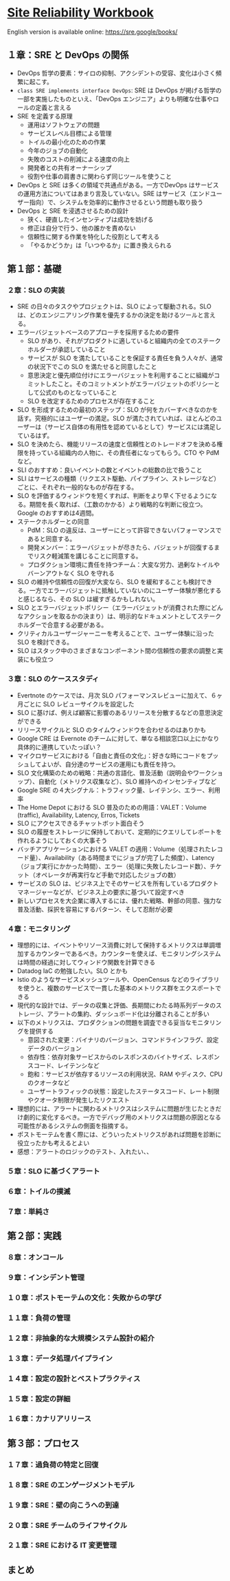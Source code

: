 # [Site Reliability Workbook](https://www.oreilly.co.jp/books/9784873119137/)

English version is available online: https://sre.google/books/

## １章：SRE と DevOps の関係

- DevOps 哲学の要素：サイロの抑制、アクシデントの受容、変化は小さく頻繁に起こす。
- `class SRE implements interface DevOps`: SRE は DevOps が掲げる哲学の一部を実施したものといえ、「DevOps エンジニア」よりも明確な仕事やロールの定義と言える
- SRE を定義する原理
  - 運用はソフトウェアの問題
  - サービスレベル目標による管理
  - トイルの最小化のための作業
  - 今年のジョブの自動化
  - 失敗のコストの削減による速度の向上
  - 開発者との共有オーナーシップ
  - 役割や仕事の肩書きに関わらず同じツールを使うこと
- DevOps と SRE は多くの領域で共通点がある。一方でDevOps はサービスの運用方法についてはあまり言及していない。SRE はサービス（エンドユーザー指向）で、システムを効率的に動作させるという問題も取り扱う
- DevOps と SRE を浸透させるための設計
  - 狭く、硬直したインセンティブは成功を妨げる
  - 修正は自分で行う、他の誰かを責めない
  - 信頼性に関する作業を特化した役割として考える
  - 「やるかどうか」は「いつやるか」に置き換えられる

## 第１部：基礎

### ２章：SLO の実装

- SRE の日々のタスクやプロジェクトは、SLO によって駆動される。SLO は、どのエンジニアリング作業を優先するかの決定を助けるツールと言える。
- エラーバジェットベースのアプローチを採用するための要件
  - SLO があり、それがプロダクトに適していると組織内の全てのステークホルダーが承認していること
  - サービスが SLO を満たしていることを保証する責任を負う人々が、通常の状況下でこの SLO を満たせると同意したこと
  - 意思決定と優先順位付けにエラーバジェットを利用することに組織がコミットしたこと。そのコミットメントがエラーバジェットのポリシーとして公式のものとなっていること
  - SLO を改定するためのプロセスが存在すること
- SLO を形成するための最初のステップ：SLO が何をカバーすべきなのかを話す。究極的にはユーザーの満足。SLO が満たされていれば、ほとんどのユーザーは（サービス自体の有用性を認めているとして）サービスには満足しているはず。
- SLO を決めたら、機能リリースの速度と信頼性とのトレードオフを決める権限を持っている組織内の人物に、その責任者になってもらう。CTO や PdM など。
- SLI のおすすめ：良いイベントの数とイベントの総数の比で扱うこと
- SLI はサービスの種類（リクエスト駆動、パイプライン、ストレージなど）ごとに、それぞれ一般的なものが存在する。
- SLO を評価するウィンドウを短くすれば、判断をより早く下せるようになる。期間を長く取れば、（工数のかかる）より戦略的な判断に役立つ。Google のおすすめは4週間。
- ステークホルダーとの同意
  - PdM：SLO の違反は、ユーザーにとって許容できないパフォーマンスであると同意する。
  - 開発メンバー：エラーバジェットが尽きたら、バジェットが回復するまでリスク軽減策を講じることに同意する。
  - プロダクション環境に責任を持つチーム：大変な労力、過剰なトイルやバーンアウトなく SLO を守れる
- SLO の維持や信頼性の回復が大変なら、SLO を緩和することも検討できる。一方でエラーバジェットに抵触していないのにユーザー体験が悪化すると感じるなら、その SLO は緩すぎるかもしれない。
- SLO とエラーバジェットポリシー（エラーバジェットが消費された際にどんなアクションを取るかの決まり）は、明示的なドキュメントとしてステークホルダーで合意する必要がある。
- クリティカルユーザージャーニーを考えることで、ユーザー体験に沿った SLO を検討できる。
- SLO はスタック中のさまざまなコンポーネント間の信頼性の要求の調整と実装にも役立つ

### ３章：SLO のケーススタディ

- Evertnote のケースでは、月次 SLO パフォーマンスレビューに加えて、６ヶ月ごとに SLO レビューサイクルを設定した
- SLO に基けば、例えば顧客に影響のあるリリースを分散するなどの意思決定ができる
- リリースサイクルと SLO のタイムウィンドウを合わせるのはありかも
- Google CRE は Evernote のチームに対して、単なる相談窓口以上にかなり具体的に連携していたっぽい？
- マイクロサービスにおける「自由と責任の文化」：好きな時にコードをプッシュしてよいが、自分達のサービスの運用にも責任を持つ。
- SLO 文化構築のための戦略：共通の言語化、普及活動（説明会やワークショップ）、自動化（メトリクス収集など）、SLO 維持へのインセンティブなど
- Google SRE の４大シグナル：トラフィック量、レイテンシ、エラー、利用率
- The Home Depot における SLO 普及のための用語：VALET：Volume (traffic), Availability, Latency, Erros, Tickets
- SLO にアクセスできるチャットボット面白そう
- SLO の履歴をストレージに保持しておいて、定期的にクエリしてレポートを作れるようにしておくの大事そう
- バッチアプリケーションにおける VALET の適用：Volume（処理されたレコード量）、Availability（ある時間までにジョブが完了した頻度）、Latency（ジョブ実行にかかった時間）、エラー（処理に失敗したレコード数）、チケット（オペレータが再実行など手動で対応したジョブの数）
- サービスの SLO は、ビジネス上でそのサービスを所有しているプロダクトマネージャーなどが、ビジネス上の要求に基づいて設定すべき
- 新しいプロセスを大企業に導入するには、優れた戦略、幹部の同意、強力な普及活動、採択を容易にするパターン、そして忍耐が必要

### ４章：モニタリング

- 理想的には、イベントやリソース消費に対して保持するメトリクスは単調増加するカウンターであるべき。カウンターを使えば、モニタリングシステムは時間の経過に対してウィンドウ関数を計算できる
- Datadog IaC の勉強したい。SLO とかも
- Istio のようなサービスメッシュツールや、OpenCensus などのライブラリを使うと、複数のサービスで一貫した基本のメトリクス群をエクスポートできる
- 現代的な設計では、データの収集と評価、長期間にわたる時系列データのストレージ、アラートの集約、ダッシュボード化は分離されることが多い
- 以下のメトリクスは、プロダクションの問題を調査できる妥当なモニタリングを提供する
  - 意図された変更：バイナリのバージョン、コマンドラインフラグ、設定データのバージョン
  - 依存性：依存対象サービスからのレスポンスのバイトサイズ、レスポンスコード、レイテンシなど
  - 飽和：サービスが依存するリソースの利用状況、RAM やディスク、CPU のクオータなど
  - ユーザートラフィックの状態：設定したステータスコード、レート制限やクオータ制限が発生したリクエスト
- 理想的には、アラートに関わるメトリクスはシステムに問題が生じたときだけ劇的に変化するべき。一方でデバッグ用のメトリクスは問題の原因となる可能性があるシステムの側面を指摘する。
- ポストモーテムを書く際には、どういったメトリクスがあれば問題を診断に役立ったかも考えるとよい
- 感想：アラートのロジックのテスト、入れたい、、

### ５章：SLO に基づくアラート

### ６章：トイルの撲滅

### ７章：単純さ

## 第２部：実践

### ８章：オンコール

### ９章：インシデント管理

### １０章：ポストモーテムの文化：失敗からの学び

### １１章：負荷の管理

### １２章：非抽象的な大規模システム設計の紹介

### １３章：データ処理パイプライン

### １４章：設定の設計とベストプラクティス

### １５章：設定の詳細

### １６章：カナリアリリース

## 第３部：プロセス

### １７章：過負荷の特定と回復

### １８章：SRE のエンゲージメントモデル

### １９章：SRE：壁の向こうへの到達

### ２０章：SRE チームのライフサイクル

### ２１章：SRE における IT 変更管理

## まとめ

